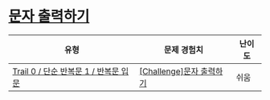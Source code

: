 # [문자 출력하기](https://www.codetree.ai/trails/complete/curated-cards/nl-pre-loop-basics-1)

|유형|문제 경험치|난이도|
|---|---|---|
|[Trail 0 / 단순 반복문 1 / 반복문 입문](https://www.codetree.ai/trail-info/codetree-101/)|[[Challenge]문자 출력하기](https://www.codetree.ai/trails/complete/curated-cards/nl-pre-loop-basics-1/)|쉬움|


